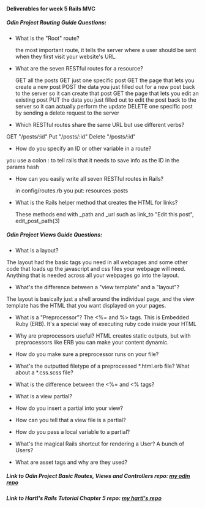 #### Deliverables for week 5 Rails MVC
##### Odin Project Routing Guide Questions:
- What is the "Root" route?

  the most important route, it tells the server where a user should be sent when they first visit your website's URL.

- What are the seven RESTful routes for a resource?

  GET all the posts
  GET just one specific post
  GET the page that lets you create a new post
  POST the data you just filled out for a new post back to the server so it can create that post
  GET the page that lets you edit an existing post
  PUT the data you just filled out to edit the post back to the server so it can actually perform the update
  DELETE one specific post by sending a delete request to the server 

- Which RESTful routes share the same URL but use different verbs?

GET "/posts/:id"
Put "/posts/:id"
Delete "/posts/:id"

- How do you specify an ID or other variable in a route?

you use a colon : to tell rails that it needs to save info as the ID in the params hash

- How can you easily write all seven RESTful routes in Rails?

  in config/routes.rb you put:
resources :posts

- What is the Rails helper method that creates the HTML for links?

  These methods end with _path and _url such as link_to "Edit this post", edit_post_path(3)

##### Odin Project Views Guide Questions:
- What is a layout?

The layout had the basic tags you need in all webpages and some other code that loads up the javascript and css files your webpage will need. Anything that is needed across all your webpages go into the layout.

- What's the difference between a "view template" and a "layout"?

The layout is basically just a shell around the individual page, and the view template has the HTML that you want displayed on your pages.

- What is a "Preprocessor"?
 The <%= and %> tags. This is Embedded Ruby (ERB). It's a special way of executing ruby code inside your HTML

- Why are preprocessors useful?
HTML creates static outputs, but with preprocessors like ERB you can make your content dynamic.

- How do you make sure a preprocessor runs on your file?
- What's the outputted filetype of a preprocessed *.html.erb file? What about a *.css.scss file?
- What is the difference between the <%= and <% tags?
- What is a view partial?
- How do you insert a partial into your view?
- How can you tell that a view file is a partial?
- How do you pass a local variable to a partial?
- What's the magical Rails shortcut for rendering a User? A bunch of Users?
- What are asset tags and why are they used?

##### Link to Odin Project Basic Routes, Views and Controllers repo: [my odin repo](<linkhere>)
##### Link to Hartl's Rails Tutorial Chapter 5 repo: [my hartl's repo](<linkhere>)
